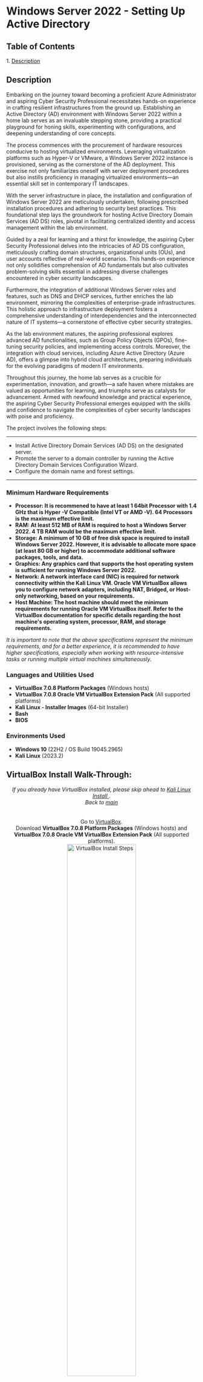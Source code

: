 <h1>Windows Server 2022 - Setting Up Active Directory</h1>

<h2>Table of Contents</h2>
1. <a href="https://github.com/raygborje/Windows.Server.2022/blob/main/README.md#description"> Description </a> <br />

<h2>Description</h2>
Embarking on the journey toward becoming a proficient Azure Administrator and aspiring Cyber Security Professional necessitates hands-on experience in crafting resilient infrastructures from the ground up. Establishing an Active Directory (AD) environment with Windows Server 2022 within a home lab serves as an invaluable stepping stone, providing a practical playground for honing skills, experimenting with configurations, and deepening understanding of core concepts.<br />

The process commences with the procurement of hardware resources conducive to hosting virtualized environments. Leveraging virtualization platforms such as Hyper-V or VMware, a Windows Server 2022 instance is provisioned, serving as the cornerstone of the AD deployment. This exercise not only familiarizes oneself with server deployment procedures but also instills proficiency in managing virtualized environments—an essential skill set in contemporary IT landscapes.

With the server infrastructure in place, the installation and configuration of Windows Server 2022 are meticulously undertaken, following prescribed installation procedures and adhering to security best practices. This foundational step lays the groundwork for hosting Active Directory Domain Services (AD DS) roles, pivotal in facilitating centralized identity and access management within the lab environment.

Guided by a zeal for learning and a thirst for knowledge, the aspiring Cyber Security Professional delves into the intricacies of AD DS configuration, meticulously crafting domain structures, organizational units (OUs), and user accounts reflective of real-world scenarios. This hands-on experience not only solidifies comprehension of AD fundamentals but also cultivates problem-solving skills essential in addressing diverse challenges encountered in cyber security landscapes.

Furthermore, the integration of additional Windows Server roles and features, such as DNS and DHCP services, further enriches the lab environment, mirroring the complexities of enterprise-grade infrastructures. This holistic approach to infrastructure deployment fosters a comprehensive understanding of interdependencies and the interconnected nature of IT systems—a cornerstone of effective cyber security strategies.

As the lab environment matures, the aspiring professional explores advanced AD functionalities, such as Group Policy Objects (GPOs), fine-tuning security policies, and implementing access controls. Moreover, the integration with cloud services, including Azure Active Directory (Azure AD), offers a glimpse into hybrid cloud architectures, preparing individuals for the evolving paradigms of modern IT environments.

Throughout this journey, the home lab serves as a crucible for experimentation, innovation, and growth—a safe haven where mistakes are valued as opportunities for learning, and triumphs serve as catalysts for advancement. Armed with newfound knowledge and practical experience, the aspiring Cyber Security Professional emerges equipped with the skills and confidence to navigate the complexities of cyber security landscapes with poise and proficiency.

The project involves the following steps:

----------------------------------------------------------------------------------------------------------------------------------------------------------------------

- Install Active Directory Domain Services (AD DS) on the designated server.
- Promote the server to a domain controller by running the Active Directory Domain Services Configuration Wizard.
- Configure the domain name and forest settings.

----------------------------------------------------------------------------------------------------------------------------------------------------------------------

<h3>Minimum Hardware Requirements</h3>

- <b>Processor: It is recommened to have at least 1 64bit Processor with 1.4 GHz that is Hyper -V Compatible (Intel VT or AMD -V). 64 Processors is the maximum effective limit.</b> 
- <b>RAM: At least 512 MB of RAM is required to host a Windows Server 2022. 4 TB RAM would be the maximum effective limit.</b>
- <b>Storage: A minimum of 10 GB of free disk space is required to install Windows Server 2022. However, it is advisable to allocate more space (at least 80 GB or higher) to accommodate additional software packages, tools, and data.</b>
- <b>Graphics: Any graphics card that supports the host operating system is sufficient for running Windows Server 2022.</b>
- <b>Network: A network interface card (NIC) is required for network connectivity within the Kali Linux VM. Oracle VM VirtualBox allows you to configure network adapters, including NAT, Bridged, or Host-only networking, based on your requirements.</b>
- <b>Host Machine: The host machine should meet the minimum requirements for running Oracle VM VirtualBox itself. Refer to the VirtualBox documentation for specific details regarding the host machine's operating system, processor, RAM, and storage requirements.</b>

<i>It is important to note that the above specifications represent the minimum requirements, and for a better experience, it is recommended to have higher specifications, especially when working with resource-intensive tasks or running multiple virtual machines simultaneously. </i>

<h3>Languages and Utilities Used</h3>

- <b>VirtualBox 7.0.8 Platform Packages</b> (Windows hosts)
- <b>VirtualBox 7.0.8 Oracle VM VirtualBox Extension Pack</b> (All supported platforms)
- <b>Kali Linux - Installer Images</b> (64-bit Installer)
- <b>Bash</b>
- <b>BIOS</b>

<h3>Environments Used </h3>

- <b>Windows 10</b> (22H2 / OS Build 19045.2965)
- <b>Kali Linux</b> (2023.2)


<h2>VirtualBox Install Walk-Through:</h2>

<p align="center">
 <i>If you already have VirtualBox installed, please skip ahead to <a href="https://github.com/raygborje/Kali.Linux.VM/blob/main/README.md#kali-linux-install-walk-through"> Kali Linux Install </a>. </i> <br />
 <i>Back to <a href="https://github.com/raygborje/Kali.Linux.VM/blob/main/README.md#kali-linux---initial-setup--troubleshooting-guide-windows-10"> main </a></i> <br />
 <br />
 <br />
 Go to <a href="https://www.virtualbox.org/wiki/Downloads">VirtualBox</a>.<br /> 
 Download <b>VirtualBox 7.0.8 Platform Packages</b> (Windows hosts) and <b>VirtualBox 7.0.8 Oracle VM VirtualBox Extension Pack</b> (All supported platforms).
<br/>
<img src="https://i.imgur.com/YIHswd0.png" height="60%" width="60%" alt="VirtualBox Install Steps"/>
<br />
<br />
 Go to Downloads Folder. Run <b>VirtualBox-7.0.8-156879-Win.exe.</b><br/>
<img src="https://i.imgur.com/0PTxQKW.png" height="60%" width="60%" alt="VirtualBox Install Steps"/>
<br />
<br />
 In the <b>Oracle VM VirtualBox Setup Wizard</b>, Click <b>Next</b>.<br/>
<img src="https://i.imgur.com/o4EZXBL.png" height="60%" width="60%" alt="VirtualBox Install Steps"/>
<br />
<br />
 For the <b>Custom Setup</b>, leave Location as <b>C:\ProgramFiles\Oracle\VirtualBox\</b> and press <b>Next</b>.<br/>
<img src="https://i.imgur.com/tJ4t5U3.png" height="60%" width="60%" alt="VirtualBox Install Steps"/>
<br />
<br />
 Proceed with the installation by pressing <b>Next</b>.<br/>
 <i>Warning: You will be disconnected from your Network during a brief portion of this installation. </i><br />
 <i>Warning: If you are Missing Dependencies Python Core / win32api, refer to the <a href="https://github.com/raygborje/Kali.Linux.VM/blob/main/README.md#missing-dependencies-python-core--win32api">Troubleshooting Section</a>.</i><br />
 <img src="https://i.imgur.com/2y8DnD4.png" height="60%" width="60%" alt="VirtualBox Install Steps"/>
<br />
<br />
 At the <b>Ready to Install</b> window, press <b>Install</b>, allow the install, and let the installation complete.<br />
 <i>You may receive a prompt for a network/usb adapter during this process. Make sure to press Yes when this occurs.</i><br />
 <img src="https://i.imgur.com/QVwKIkv.png" height="60%" width="60%" alt="VirtualBox Install Steps"/>
<br />
<br />
 Once the installation is complete, leave the checkmark as checked and press <b>Finish</b>.<br />
 <img src="https://i.imgur.com/iC60Y7u.png" height="60%" width="60%" alt="VirtualBox Install Steps"/>
<br />
<br />
 Now, we will be installing the extension pack we downloaded earlier onto <b>VirtualBox</b>.<br />
 In <b>Oracle VM VirtualBox Manager</b>, go to <b>Tools</b>, click on the blue squares, and select the <b>Extensions</b> tab. <br />
 <img src="https://i.imgur.com/A3e0HW6.png" height="60%" width="60%" alt="VirtualBox Install Steps"/>
<br />
<br />
 Click on <b>Install</b> and select the <b>Oracle_VM_VirtualBox_Extension_Pack-7.0.8.vbox-extpack</b> file. Press <b>Open</b>.<br />
 <img src="https://i.imgur.com/8rDPIwY.png" height="60%" width="60%" alt="VirtualBox Install Steps"/>
<br />
<br />
 Click on <b>Install</b>, scroll down to the <b>VirtualBox License</b>, press <b>I Agree</b>.<br />
 <img src="https://i.imgur.com/JZLJbYX.png" height="60%" width="60%" alt="VirtualBox Install Steps"/><br />
 <img src="https://i.imgur.com/7SFC5FV.png" height="60%" width="60%" alt="VirtualBox Install Steps"/>
<br />
<br />
 The Extension Pack has been successfully installed and <b>Oracle VM VirtualBox</b> is ready for use.<br />
 <img src="https://i.imgur.com/bNKEvgE.png" height="60%" width="60%" alt="VirtualBox Install Steps"/>
<br />
<br />
</p>

<h2>Kali Linux Install Walk-Through:</h2>

<p align="center">
<i>Back to <a href="https://github.com/raygborje/Kali.Linux.VM/blob/main/README.md#kali-linux---initial-setup--troubleshooting-guide-windows-10"> main </a></i> 
<br />
<br />
 Go to <a href="https://www.kali.org/get-kali/#kali-installer-images">Kali Installer Images</a>. Select <b>64-bit</b> and click Download icon on <b>Installer</b><br />
 <i>Depending on your ISP, this process may take an hour or more. It is recommended to let this run in the background until completion.</i>
<img src="https://i.imgur.com/hEV3UI1.png" height="60%" width="60%" alt="Kali Linux Walk-Through"/>
<br />
<br />
 After the download completes, run <b>Oracle VM VirtualBox.</b> In <b>Oracle VM VirtualBox Manager</b>, click <b>New</b>.<br/>
<img src="https://i.imgur.com/V8jLjNL.png" height="60%" width="60%" alt="Kali Linux Walk-Through"/>
<br />
<br />
 In <b>Create Virtual Machine</b>, press <b>Guided Mode</b>, enter KaliLinux into the <b>Name</b> field. For <b>ISO Image</b>, select <b>Other</b> and Select <b>kali-linux-2023.2a-installer-amd64.iso</b><br />
 <b>Type</b> should be set to Linux and <b>Version</b> should be set Ubuntu (64-bit). Press <b>Next</b>.<br/>
<img src="https://i.imgur.com/wDFmqzZ.png" height="60%" width="60%" alt="Kali Linux Walk-Through"/>
<br />
<br />
 In <b>Hardware</b>, set <b>Base Memory</b> to at least 4096 MB and set <b>Processors</b> to 4 CPUs. Press <b>Next</b>.<br/>
<img src="https://i.imgur.com/Lnjw6Wr.png" height="60%" width="60%" alt="Kali Linux Walk-Through"/>
<br />
<br />
 In <b>Virtual Hard disk</b>, select <b>Create a Virtual Hard Disk Now</b> and set <b>Disk Size</b> to at least 20 GB. Press <b>Next</b>.<br />
 <img src="https://i.imgur.com/rtoSkK0.png" height="60%" width="60%" alt="Kali Linux Walk-Through"/>
<br />
<br />
 In <b>Summary</b>, review the items and press <b>Finish</b>.<br />
 <img src="https://i.imgur.com/QL98zmI.png" height="60%" width="60%" alt="Kali Linux Walk-Through"/>
<br />
<br />
 In <b>Oracle VM VirtualBox Manager</b>, select <b>KaliLinux</b> and select <b>Settings</b>.<br />
 <img src="https://i.imgur.com/sOHN68b.png" height="60%" width="60%" alt="Kali Linux Walk-Through"/>
<br />
<br />
 In <b>Settings</b>, select <b>Display</b> and set <b>Video Memory</b> to its Maximum Value. Press <b>OK</b>.<br />
 <img src="https://i.imgur.com/jb4A7I5.png" height="60%" width="60%" alt="Kali Linux Walk-Through"/>
<br />
<br />
 Make sure <b>KaliLinux</b> is selected and press <b>Start</b>.<br />
 <img src="https://i.imgur.com/aujmH1S.png" height="60%" width="60%" alt="Kali Linux Walk-Through"/>
<br />
<br />
 In <b>Kali Linux</b>, select <b>Graphical Install</b> and hit <i>Enter</i>.<br />
 <img src="https://i.imgur.com/hmXflQd.png" height="60%" width="60%" alt="Kali Linux Walk-Through"/><br />
<br />
<br />
 Select your preferred language and hit <i>Enter</i>.<br />
 <img src="https://i.imgur.com/Mr9kkyo.png" height="60%" width="60%" alt="Kali Linux Walk-Through"/>
<br />
<br />
 Select the location that matches your time zone and hit <i>Enter</i>.<br />
 <img src="https://i.imgur.com/yjEs3XP.png" height="60%" width="60%" alt="Kali Linux Walk-Through"/>
<br />
<br />
 Select your preferred keyboard configuration and hit <i>Enter</i>. <br />
 <img src="https://i.imgur.com/WAlmTn9.png" height="60%" width="60%" alt="Kali Linux Walk-Through"/>
<br />
<br />
 Once you reach <b>Configure the network</b>, leave <b>Hostname</b> as default and hit <i>Enter</i>. <br />
 <img src="https://i.imgur.com/Nz2lMyf.png" height="60%" width="60%" alt="Kali Linux Walk-Through"/>
<br />
<br />
 For <b>Domain name</b>, you can leave the field blank. Hit <i>Enter</i>.<br />
 <img src="https://i.imgur.com/d7cKnWb.png" height="60%" width="60%" alt="Kali Linux Walk-Through"/>
<br />
<br />
 In <b>Set up users and passwords</b>, set <b>Full name for the new user</b> as a custom user name. Hit <i>Enter</i>.<br />
 <i>Warning: It may be difficult to change this later, so make sure it is something you will remember!</i><br />
 <img src="https://i.imgur.com/e5nrgoS.png" height="60%" width="60%" alt="Kali Linux Walk-Through"/>
<br />
<br />
 For <b>Username for your account</b>, a username will be generated from what you typed earlier. Leave as is and hit <i>Enter</i>.<br />
 <i>Warning: It may be difficult to change this later, so make sure it is something you will remember!</i><br />
 <img src="https://i.imgur.com/S9Lw0sk.png" height="60%" width="60%" alt="Kali Linux Walk-Through"/>
<br />
<br />
 Create a password and enter the password in both of the available fields. Press <b>Continue</b>.<br />
 <i>Warning: It may be difficult to change this later, so make sure it is something you will remember!</i><br />
 <img src="https://i.imgur.com/xK5l7mT.png" height="60%" width="60%" alt="Kali Linux Walk-Through"/>
<br />
<br />
 In <b>Configure the clock</b>, choose your corresponding time zone and hit <i>Enter</i>. <br />
 <img src="https://i.imgur.com/TvHuh3G.png" height="60%" width="60%" alt="Kali Linux Walk-Through"/>
<br />
<br />
 In <b>Partition disks</b>, select <b>Guided - use entire desk</b> and hit <i>Enter</i>. <br />
 <img src="https://i.imgur.com/RDhHNN5.png" height="60%" width="60%" alt="Kali Linux Walk-Through"/>
<br />
<br />
 There should only be one disk to select to partition. Hit <i>Enter</i>. <br />
 <img src="https://i.imgur.com/E4WfRn8.png" height="60%" width="60%" alt="Kali Linux Walk-Through"/>
<br />
<br />
 Select <b>All files in one partition (recommended for new users)</b> and hit <i>Enter</i>. <br />
 <img src="https://i.imgur.com/kLi93zf.png" height="60%" width="60%" alt="Kali Linux Walk-Through"/>
<br />
<br />
 Select <b>Finish partitioning and write changes to disk</b> and hit <i>Enter</i>. <br />
 <img src="https://i.imgur.com/NoiZ6BW.png" height="60%" width="60%" alt="Kali Linux Walk-Through"/>
<br />
<br />
 Select <b>Yes</b> for <b>Write the changes to disks?</b> and hit <i>Enter</i>. <br/>
 <img src="https://i.imgur.com/ZMSX9Xl.png" height="60%" width="60%" alt="Kali Linux Walk-Through"/>
<br />
<br />
 In <b>Software selection</b>, leave the default selections and press <b>Continue</b>. <br />
 <img src="https://i.imgur.com/mYxh6Ps.png" height="60%" width="60%" alt="Kali Linux Walk-Through"/>
<br />
<br />
 In <b>Install the GRUB boot loader</b>, select <b>Yes</b> and press <b>Continue</b>. <br />
 <img src="https://i.imgur.com/d0U9A8y.png" height="60%" width="60%" alt="Kali Linux Walk-Through"/>
<br />
<br />
 Select the first device that appears under <b>Enter device manually</b>. Press <b>Continue</b>. <br />
 <img src="https://i.imgur.com/wDOnTBj.png" height="60%" width="60%" alt="Kali Linux Walk-Through"/>
<br />
<br />
 Kali Linux has now been completely installed for use through <b>Oracle VM VirtualBox</b>. Press <b>Continue</b> to reboot the VM. <br />
 <img src="https://i.imgur.com/nbOR9vl.png" height="60%" width="60%" alt="Kali Linux Walk-Through"/>

</p>

<h2>Troubleshooting Guide:</h2>
<p align="center"> <i>Back to <a href="https://github.com/raygborje/Kali.Linux.VM/blob/main/README.md#kali-linux---initial-setup--troubleshooting-guide-windows-10"> main </a></i> </p>
<br />
 
<h4>Missing Dependencies Python Core / win32api</h4>
<p align="center">
 Install Python from <a href="https://www.python.org/downloads/">here</a> <br />
 Once Python is installed, open cmd and execute the following command: 
<br />
 <i> pip install pywin32 </i>
<br />
 You might have to update pip during this process. To update pip, run the following command in cmd:
<br />
 python.exe -m pip install --upgrade pip
<br />
 You should now be able to proceed with the installations without any further issues.
<br />
 
</p>
<h4>"Not in a hypervisor partition (HVP=0)(VERR_NEM_NOT AVAILABLE)" Error</h4>

<p align="center">
 You need to enable virtualization on your CPU through the BIOS settings. Refer to this <a href="https://recoverit.wondershare.com/partition-tips/not-in-a-hypervisor-partition.html">guide</a>.
<br />
</p>

<h4>Updating Linux through Terminal</h4>
<p align="center">
 Enter the following commands into the terminal: <br />
 <i>sudo apt-get update</i> <br/>
 <i>sudo apt update</i> <br />
 <i>sudo apt upgrade</i> <br />
 Once all of these commands have completed, Linux should be up-to-date. <br />
</p>



<!--
 ```diff
- text in red
+ text in green
! text in orange
# text in gray
@@ text in purple (and bold)@@
```
--!>
